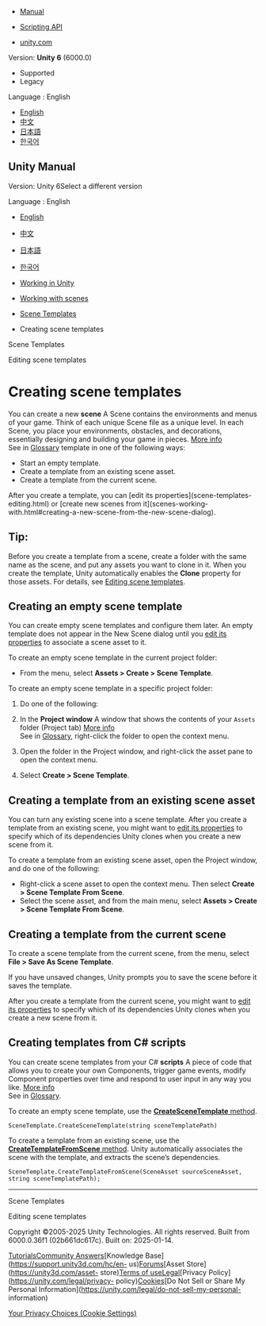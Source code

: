[](https://docs.unity3d.com)

  * [Manual](../Manual/index.html)
  * [Scripting API](../ScriptReference/index.html)

  * [unity.com](https://unity.com/)

Version: **Unity 6** (6000.0)

  * Supported
  * Legacy

Language : English

  * [English](/Manual/scene-templates-creating.html)
  * [中文](/cn/current/Manual/scene-templates-creating.html)
  * [日本語](/ja/current/Manual/scene-templates-creating.html)
  * [한국어](/kr/current/Manual/scene-templates-creating.html)

[](https://docs.unity3d.com)

## Unity Manual

Version: Unity 6Select a different version

Language : English

  * [English](/Manual/scene-templates-creating.html)
  * [中文](/cn/current/Manual/scene-templates-creating.html)
  * [日本語](/ja/current/Manual/scene-templates-creating.html)
  * [한국어](/kr/current/Manual/scene-templates-creating.html)

  * [Working in Unity](working-in-unity.html)
  * [Working with scenes](working-with-scenes.html)
  * [Scene Templates](scene-templates.html)
  * Creating scene templates

[](scene-templates.html)

Scene Templates

[](scene-templates-editing.html)

Editing scene templates

# Creating scene templates

You can create a new **scene** A Scene contains the environments and menus of
your game. Think of each unique Scene file as a unique level. In each Scene,
you place your environments, obstacles, and decorations, essentially designing
and building your game in pieces. [More info](CreatingScenes.html)  
See in [Glossary](Glossary.html#Scene) template in one of the following ways:

  * Start an empty template.
  * Create a template from an existing scene asset.
  * Create a template from the current scene.

After you create a template, you can [edit its properties](scene-templates-
editing.html) or [create new scenes from it](scenes-working-
with.html#creating-a-new-scene-from-the-new-scene-dialog).

**Tip:**  
---  
Before you create a template from a scene, create a folder with the same name
as the scene, and put any assets you want to clone in it. When you create the
template, Unity automatically enables the **Clone** property for those assets.
For details, see [Editing scene templates](scene-templates-editing.html).  
  
## Creating an empty scene template

You can create empty scene templates and configure them later. An empty
template does not appear in the New Scene dialog until you [edit its
properties](scene-templates-editing.html) to associate a scene asset to it.

To create an empty scene template in the current project folder:

  * From the menu, select **Assets > Create > Scene Template**.

To create an empty scene template in a specific project folder:

  1. Do one of the following:

  2. In the **Project window** A window that shows the contents of your `Assets` folder (Project tab) [More info](ProjectView.html)  
See in [Glossary](Glossary.html#Projectwindow), right-click the folder to open
the context menu.

  3. Open the folder in the Project window, and right-click the asset pane to open the context menu.

  4. Select **Create > Scene Template**.

## Creating a template from an existing scene asset

You can turn any existing scene into a scene template. After you create a
template from an existing scene, you might want to [edit its
properties](scene-templates-editing.html) to specify which of its dependencies
Unity clones when you create a new scene from it.

To create a template from an existing scene asset, open the Project window,
and do one of the following:

  * Right-click a scene asset to open the context menu. Then select **Create > Scene Template From Scene**.
  * Select the scene asset, and from the main menu, select **Assets > Create > Scene Template From Scene**.

## Creating a template from the current scene

To create a scene template from the current scene, from the menu, select
**File > Save As Scene Template**.

If you have unsaved changes, Unity prompts you to save the scene before it
saves the template.

After you create a template from the current scene, you might want to [edit
its properties](scene-templates-editing.html) to specify which of its
dependencies Unity clones when you create a new scene from it.

## Creating templates from C# scripts

You can create scene templates from your C# **scripts** A piece of code that
allows you to create your own Components, trigger game events, modify
Component properties over time and respond to user input in any way you like.
[More info](creating-scripts.html)  
See in [Glossary](Glossary.html#Scripts).

To create an empty scene template, use the [**CreateSceneTemplate**
method](../ScriptReference/SceneTemplate.SceneTemplateService.CreateSceneTemplate.html).

    
    
    SceneTemplate.CreateSceneTemplate(string sceneTemplatePath)
    

To create a template from an existing scene, use the
[**CreateTemplateFromScene**
method](../ScriptReference/SceneTemplate.SceneTemplateService.CreateTemplateFromScene.html).
Unity automatically associates the scene with the template, and extracts the
scene’s dependencies.

    
    
    SceneTemplate.CreateTemplateFromScene(SceneAsset sourceSceneAsset, string sceneTemplatePath);
    

* * *

[](scene-templates.html)

Scene Templates

[](scene-templates-editing.html)

Editing scene templates

Copyright ©2005-2025 Unity Technologies. All rights reserved. Built from
6000.0.36f1 (02b661dc617c). Built on: 2025-01-14.

[Tutorials](https://learn.unity.com/)[Community
Answers](https://answers.unity3d.com)[Knowledge
Base](https://support.unity3d.com/hc/en-
us)[Forums](https://forum.unity3d.com)[Asset Store](https://unity3d.com/asset-
store)[Terms of
use](https://docs.unity3d.com/Manual/TermsOfUse.html)[Legal](https://unity.com/legal)[Privacy
Policy](https://unity.com/legal/privacy-
policy)[Cookies](https://unity.com/legal/cookie-policy)[Do Not Sell or Share
My Personal Information](https://unity.com/legal/do-not-sell-my-personal-
information)

[Your Privacy Choices (Cookie Settings)](javascript:void\(0\);)

